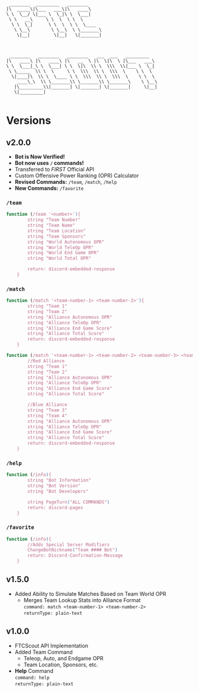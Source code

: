 ```
 ________  _________   ________                          
|\  _____\|\___   ___\|\   ____\                         
\ \  \__/ \|___ \  \_|\ \  \___|                         
 \ \   __\     \ \  \  \ \  \                            
  \ \  \_|      \ \  \  \ \  \____                       
   \ \__\        \ \__\  \ \_______\                     
    \|__|         \|__|   \|_______|                     
                                                         
                                                         
                                                         
 ________   ________   ________   ___  ___   _________   
|\   ____\ |\   ____\ |\   __  \ |\  \|\  \ |\___   ___\ 
\ \  \___|_\ \  \___| \ \  \|\  \\ \  \\\  \\|___ \  \_| 
 \ \_____  \\ \  \     \ \  \\\  \\ \  \\\  \    \ \  \  
  \|____|\  \\ \  \____ \ \  \\\  \\ \  \\\  \    \ \  \ 
    ____\_\  \\ \_______\\ \_______\\ \_______\    \ \__\
   |\_________\\|_______| \|_______| \|_______|     \|__|
   \|_________|                                          


```

# Versions #

## v2.0.0 ##
- **Bot is Now Verified!**
- **Bot now uses `/` commands!**
- Transferred to *FIRST* Official API
- Custom Offensive Power Ranking (OPR) Calculator
- **Revised Commands:** `/team`, `/match`, `/help`
- **New Commands:** `/favorite`
### `/team`
```js
function (/team '<number>'){
        string "Team Number"
        string "Team Name"
        string "Team Location"
        string "Team Sponsors"
        string "World Autonomous OPR"
        string "World TeleOp OPR"
        string "World End Game OPR"
        string "World Total OPR"

        return: discord-embedded-response
    }
```
### `/match`
```js
function (/match '<team-number-1> <team-number-2>'){
        string "Team 1"
        string "Team 2"
        string "Alliance Autonomous OPR"
        string "Alliance TeleOp OPR"
        string "Alliance End Game Score"
        string "Alliance Total Score"
        return: discord-embedded-response
    }
```
```js
function (/match '<team-number-1> <team-number-2> <team-number-3> <team-number-4>'){
        //Red Alliance
        string "Team 1"
        string "Team 2"
        string "Alliance Autonomous OPR"
        string "Alliance TeleOp OPR"
        string "Alliance End Game Score"
        string "Alliance Total Score"

        //Blue Alliance
        string "Team 3"
        string "Team 4"
        string "Alliance Autonomous OPR"
        string "Alliance TeleOp OPR"
        string "Alliance End Game Score"
        string "Alliance Total Score"
        return: discord-embedded-response
    }
```
### `/help`
```js
function (/info){
        string "Bot Information"
        string "Bot Version"
        string "Bot Developers"

        string PageTurn("ALL COMMANDS")
        return: discord-pages
    }
```
### `/favorite`
```js
function (/info){
        //Adds Special Server Modifiers
        ChangeBotNickname("Team #### Bot")
        return: Discord-Confirmation-Message
    }
```


## v1.5.0 ##
- Added Ability to Simulate Matches Based on Team World OPR
    - Merges Team Lookup Stats into Alliance Format\
    ```command: match <team-number-1> <team-number-2>```\
    ```returnType: plain-text```

## v1.0.0 ##
- FTCScout API Implementation
- Added Team Command
    - Teleop, Auto, and Endgame OPR
    - Team Location, Sponsors, etc.
- **Help** Command\
    ```command: help```\
    ```returnType: plain-text```


    
